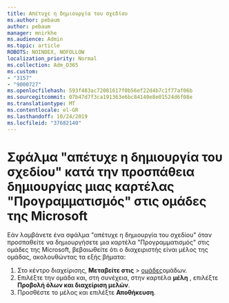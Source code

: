 ```yaml
---
title: Απέτυχε η δημιουργία του σχεδίου
ms.author: pebaum
author: pebaum
manager: mnirkhe
ms.audience: Admin
ms.topic: article
ROBOTS: NOINDEX, NOFOLLOW
localization_priority: Normal
ms.collection: Adm_O365
ms.custom:
- "3157"
- "9000727"
ms.openlocfilehash: 593f483ac72081617f0b56ef22d4b7c1f77af06b
ms.sourcegitcommit: 07b47d7f3ca191363e6bc84140e8e01524d6f08e
ms.translationtype: MT
ms.contentlocale: el-GR
ms.lasthandoff: 10/24/2019
ms.locfileid: "37682140"
---
```

# <a name="failed-to-create-the-plan-error-when-trying-to-create-a-planner-tab-in-microsoft-teams"></a>Σφάλμα "απέτυχε η δημιουργία του σχεδίου" κατά την προσπάθεια δημιουργίας μιας καρτέλας "Προγραμματισμός" στις ομάδες της Microsoft

Εάν λαμβάνετε ένα σφάλμα "απέτυχε η δημιουργία του σχεδίου" όταν προσπαθείτε να δημιουργήσετε μια καρτέλα "Προγραμματισμός" στις ομάδες της Microsoft, βεβαιωθείτε ότι ο διαχειριστής είναι μέλος της ομάδας, ακολουθώντας τα εξής βήματα:

1. Στο κέντρο διαχείρισης, **Μεταβείτε στις** > [ομάδες](https://admin.microsoft.com/Adminportal/Home?source=applauncher#/groups)ομάδων. 
2. Επιλέξτε την ομάδα και, στη συνέχεια, στην καρτέλα **μέλη** , επιλέξτε **Προβολή όλων και διαχείριση μελών**.
3. Προσθέστε το μέλος και επιλέξτε **Αποθήκευση**.